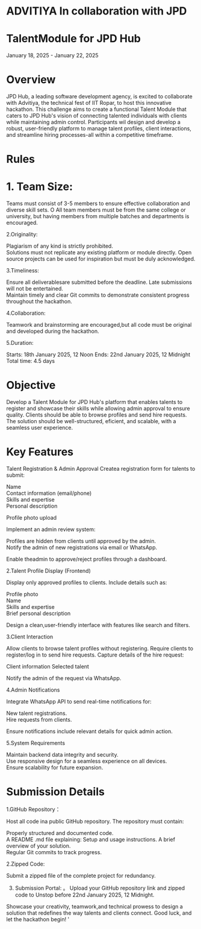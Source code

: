 # ADVITIYA In collaboration with JPD

# TalentModule for JPD Hub

January 18, 2025 - January 22, 2025

# Overview

JPD Hub, a leading software development agency, is excited to collaborate with Advitiya, the technical fest of IIT Ropar, to host this innovative hackathon. This challenge aims to create a functional Talent Module that caters to JPD Hub's vision of connecting talented individuals with clients while maintaining admin control. Participants wil design and develop a robust, user-friendly platform to manage talent profiles, client interactions, and streamline hiring processes-all within a competitive timeframe.

# Rules

# 1. Team Size:

Teams must consist of 3-5 members to ensure effective collaboration and diverse skill sets. O All team members must be from the same college or university, but having members from multiple batches and departments is encouraged.

2.Originality:

Plagiarism of any kind is strictly prohibited.   
Solutions must not replicate any existing platform or module directly. Open source projects can be used for inspiration but must be duly acknowledged.

3.Timeliness:

Ensure all deliverablesare submitted before the deadline. Late submissions will not be entertained.   
Maintain timely and clear Git commits to demonstrate consistent progress throughout the hackathon.

4.Collaboration:

Teamwork and brainstorming are encouraged,but all code must be original and developed during the hackathon.

5.Duration:

Starts: 18th January 2025, 12 Noon Ends: 22nd January 2025, 12 Midnight Total time: 4.5 days

# Objective

Develop a Talent Module for JPD Hub's platform that enables talents to register and showcase their skills while allowing admin approval to ensure quality. Clients should be able to browse profiles and send hire requests. The solution should be well-structured, eficient, and scalable, with a seamless user experience.

# Key Features

Talent Registration & Admin Approval Createa registration form for talents to submit:

Name   
Contact information (email/phone)   
Skills and expertise   
Personal description

Profile photo upload

Implement an admin review system:

Profiles are hidden from clients until approved by the admin.   
Notify the admin of new registrations via email or WhatsApp.

Enable theadmin to approve/reject profiles through a dashboard.

2.Talent Profile Display (Frontend)

Display only approved profiles to clients. Include details such as:

Profile photo   
Name   
Skills and expertise   
Brief personal description

Design a clean,user-friendly interface with features like search and filters.

3.Client Interaction

Allow clients to browse talent profiles without registering. Require clients to register/log in to send hire requests. Capture details of the hire request:

Client information Selected talent

Notify the admin of the request via WhatsApp.

4.Admin Notifications

Integrate WhatsApp API to send real-time notifications for:

New talent registrations.   
Hire requests from clients.

Ensure notifications include relevant details for quick admin action.

5.System Requirements

Maintain backend data integrity and security.   
Use responsive design for a seamless experience on all devices.   
Ensure scalability for future expansion.

# Submission Details

1.GitHub Repository：

Host all code ina public GitHub repository. The repository must contain:

Properly structured and documented code.   
A README .md file explaining: Setup and usage instructions. A brief overview of your solution.   
Regular Git commits to track progress.

2.Zipped Code:

Submit a zipped file of the complete project for redundancy.

3. Submission Portal: 。 Upload your GitHub repository link and zipped code to Unstop before 22nd January 2025, 12 Midnight.

Showcase your creativity, teamwork,and technical prowess to design a solution that redefines the way talents and clients connect. Good luck, and let the hackathon begin! '
